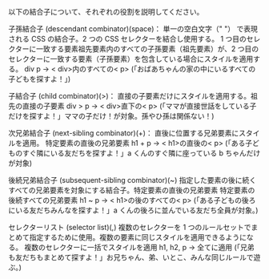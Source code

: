 以下の結合子について、それぞれの役割を説明してください。

子孫結合子 (descendant combinator)(space)：
単一の空白文字（" "） で表現される CSS の結合子。2 つの CSS セレクターを結合し使用する。
1 つ目のセレクターに一致する要素祖先要素内のすべての子孫要素（祖先要素）が、2 つ目のセレクターに一致する要素（子孫要素）を包含している場合にスタイルを適用する。
div p → < div>内のすべての< p>
(「おばあちゃんの家の中にいるすべての子どもを探すよ！」)

子結合子 (child combinator)(>)：
直接の子要素だけにスタイルを適用する。祖先の直接の子要素
div > p → < div>直下の< p>
(「ママが直接世話をしている子だけを探すよ！」ママの子だけ！が対象。孫やひ孫は関係ない！)

次兄弟結合子 (next-sibling combinator)(+)：
直後に位置する兄弟要素にスタイルを適用。
特定要素の直後の兄弟要素
h1 + p → < h1>の直後の< p>
(「ある子どものすぐ隣にいる友だちを探すよ！」a くんのすぐ隣に座っている b ちゃんだけが対象)

後続兄弟結合子 (subsequent-sibling combinator)(~)
指定した要素の後に続くすべての兄弟要素を対象にする結合子。特定要素の直後の兄弟要素
特定要素の後続すべての兄弟要素
h1 ~ p → < h1>の後のすべての< p>
(「ある子どもの後ろにいる友だちみんなを探すよ！」a くんの後ろに並んでいる友だち全員が対象。)

セレクターリスト (selector list)(,)
複数のセレクターを 1 つのルールセットでまとめて指定するために使用。複数の要素に同じスタイルを適用できるようになる。
複数のセレクターに一括でスタイルを適用
h1, h2, p → 全てに適用
(「兄弟も友だちもまとめて探すよ！」お兄ちゃん、弟、いとこ、みんな同じルールで遊ぶ。)
